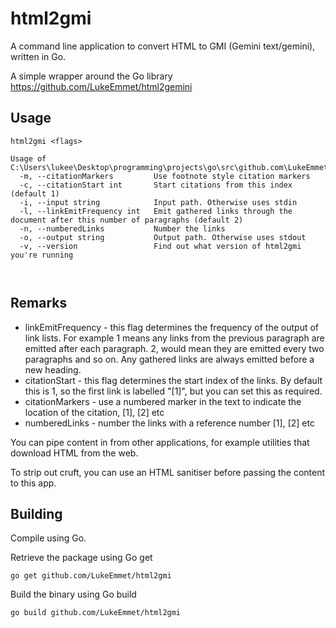 # html2gmi
A command line application to convert HTML to GMI (Gemini text/gemini), written in Go.

A simple wrapper around the Go library https://github.com/LukeEmmet/html2gemini

## Usage

```
html2gmi <flags>

Usage of C:\Users\lukee\Desktop\programming\projects\go\src\github.com\LukeEmmet\html2gmi\html2gmi.exe:
  -m, --citationMarkers         Use footnote style citation markers
  -c, --citationStart int       Start citations from this index (default 1)
  -i, --input string            Input path. Otherwise uses stdin
  -l, --linkEmitFrequency int   Emit gathered links through the document after this number of paragraphs (default 2)
  -n, --numberedLinks           Number the links
  -o, --output string           Output path. Otherwise uses stdout
  -v, --version                 Find out what version of html2gmi you're running

  
```


## Remarks

* linkEmitFrequency - this flag determines the frequency of the output of link lists. For example 1 means any links from the previous paragraph are emitted after each paragraph. 2, would mean they are emitted every two paragraphs and so on. Any gathered links are always emitted before a new heading.
* citationStart - this flag determines the start index of the links. By default this is 1, so the first link is labelled "[1]", but you can set this as required.
* citationMarkers - use a numbered marker in the text to indicate the location of the citation, [1], [2] etc
* numberedLinks - number the links with a reference number [1], [2] etc


You can pipe content in from other applications, for example utilities that download HTML from the web.

To strip out cruft, you can use an HTML sanitiser before passing the content to this app.

## Building

Compile using Go.

Retrieve the package using Go get

```
go get github.com/LukeEmmet/html2gmi

```

Build the binary using Go build

```
go build github.com/LukeEmmet/html2gmi
```